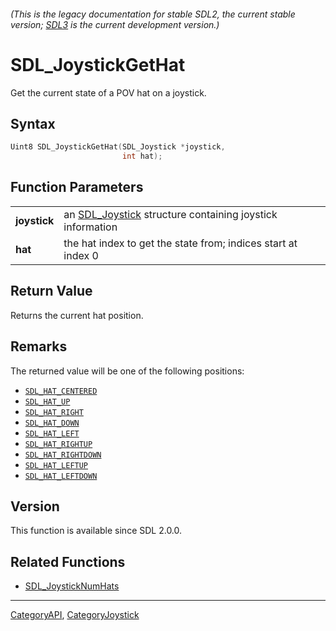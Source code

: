 ###### (This is the legacy documentation for stable SDL2, the current stable version; [SDL3](https://wiki.libsdl.org/SDL3/) is the current development version.)
# SDL_JoystickGetHat

Get the current state of a POV hat on a joystick.

## Syntax

```c
Uint8 SDL_JoystickGetHat(SDL_Joystick *joystick,
                         int hat);

```

## Function Parameters

|                  |                                                                           |
| ---------------- | ------------------------------------------------------------------------- |
| **joystick**     | an [SDL_Joystick](SDL_Joystick) structure containing joystick information |
| **hat**          | the hat index to get the state from; indices start at index 0             |

## Return Value

Returns the current hat position.

## Remarks

The returned value will be one of the following positions:

- [`SDL_HAT_CENTERED`](SDL_HAT_CENTERED)
- [`SDL_HAT_UP`](SDL_HAT_UP)
- [`SDL_HAT_RIGHT`](SDL_HAT_RIGHT)
- [`SDL_HAT_DOWN`](SDL_HAT_DOWN)
- [`SDL_HAT_LEFT`](SDL_HAT_LEFT)
- [`SDL_HAT_RIGHTUP`](SDL_HAT_RIGHTUP)
- [`SDL_HAT_RIGHTDOWN`](SDL_HAT_RIGHTDOWN)
- [`SDL_HAT_LEFTUP`](SDL_HAT_LEFTUP)
- [`SDL_HAT_LEFTDOWN`](SDL_HAT_LEFTDOWN)

## Version

This function is available since SDL 2.0.0.

## Related Functions

* [SDL_JoystickNumHats](SDL_JoystickNumHats)

----
[CategoryAPI](CategoryAPI), [CategoryJoystick](CategoryJoystick)

